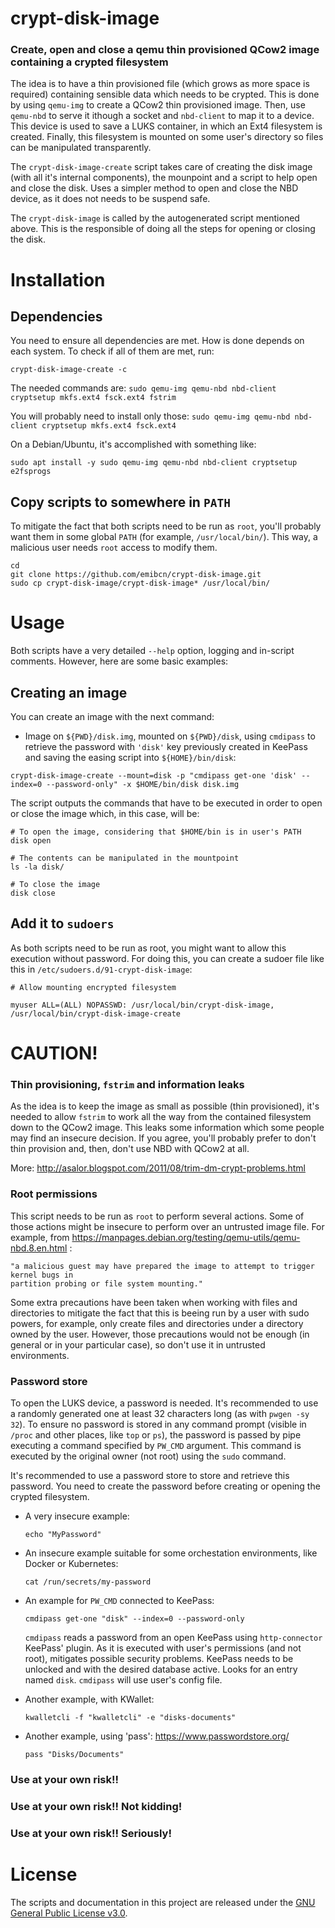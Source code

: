 # crypt-disk-image

### Create, open and close a qemu thin provisioned QCow2 image containing a crypted filesystem

The idea is to have a thin provisioned file (which grows as more space is required) containing
sensible data which needs to be crypted. This is done by using `qemu-img` to create a QCow2
thin provisioned image. Then, use `qemu-nbd` to serve it ithough a socket and `nbd-client` to
map it to a device. This device is used to save a LUKS container, in which an Ext4 filesystem
is created. Finally, this filesystem is mounted on some user's directory so files can be
manipulated transparently.

The `crypt-disk-image-create` script takes care of creating the disk image (with all it's internal
components), the mounpoint and a script to help open and close the disk. Uses a simpler method
to open and close the NBD device, as it does not needs to be suspend safe.

The `crypt-disk-image` is called by the autogenerated script mentioned above. This is the
responsible of doing all the steps for opening or closing the disk.

# Installation

## Dependencies

You need to ensure all dependencies are met. How is done depends on each system. To check if
all of them are met, run:

```
crypt-disk-image-create -c
```

The needed commands are: `sudo qemu-img qemu-nbd nbd-client cryptsetup mkfs.ext4 fsck.ext4 fstrim`

You will probably need to install only those: `sudo qemu-img qemu-nbd nbd-client cryptsetup mkfs.ext4 fsck.ext4`

On a Debian/Ubuntu, it's accomplished with something like:

```
sudo apt install -y sudo qemu-img qemu-nbd nbd-client cryptsetup e2fsprogs
```

## Copy scripts to somewhere in `PATH`

To mitigate the fact that both scripts need to be run as `root`, you'll probably want them in some global
`PATH` (for example, `/usr/local/bin/`). This way, a malicious user needs `root` access to modify them.

```
cd
git clone https://github.com/emibcn/crypt-disk-image.git
sudo cp crypt-disk-image/crypt-disk-image* /usr/local/bin/
```

# Usage

Both scripts have a very detailed `--help` option, logging and in-script comments. However, here are some basic examples:

## Creating an image

You can create an image with the next command:

- Image on `${PWD}/disk.img`, mounted on `${PWD}/disk`, using `cmdipass` to retrieve the password with `'disk'` key previously
  created in KeePass and saving the easing script into `${HOME}/bin/disk`:

```
crypt-disk-image-create --mount=disk -p "cmdipass get-one 'disk' --index=0 --password-only" -x $HOME/bin/disk disk.img
```

The script outputs the commands that have to be executed in order to open or close the image which, in this case, will be:

```
# To open the image, considering that $HOME/bin is in user's PATH
disk open

# The contents can be manipulated in the mountpoint
ls -la disk/

# To close the image
disk close
```

## Add it to `sudoers`

As both scripts need to be run as root, you might want to allow this execution without password. For doing this, you can
create a sudoer file like this in `/etc/sudoers.d/91-crypt-disk-image`:

```
# Allow mounting encrypted filesystem

myuser ALL=(ALL) NOPASSWD: /usr/local/bin/crypt-disk-image, /usr/local/bin/crypt-disk-image-create
```

# CAUTION!

### Thin provisioning, `fstrim` and information leaks
As the idea is to keep the image as small as possible (thin provisioned), it's needed to
allow `fstrim` to work all the way from the contained filesystem down to the QCow2 image.
This leaks some information which some people may find an insecure decision. If you agree,
you'll probably prefer to don't thin provision and, then, don't use NBD with QCow2 at all.

More: http://asalor.blogspot.com/2011/08/trim-dm-crypt-problems.html

### Root permissions
This script needs to be run as `root` to perform several actions. Some of those actions
might be insecure to perform over an untrusted image file. For example, from
https://manpages.debian.org/testing/qemu-utils/qemu-nbd.8.en.html :

    "a malicious guest may have prepared the image to attempt to trigger kernel bugs in
    partition probing or file system mounting."

Some extra precautions have been taken when working with files and directories to mitigate
the fact that this is beeing run by a user with sudo powers, for example, only create files
and directories under a directory owned by the user. However, those precautions would not
be enough (in general or in your particular case), so don't use it in untrusted environments.

### Password store
To open the LUKS device, a password is needed. It's recommended to use a randomly generated one
at least 32 characters long (as with `pwgen -sy 32`). To ensure no password is stored in any
command prompt (visible in `/proc` and other places, like `top` or `ps`), the password is
passed by pipe executing a command specified by `PW_CMD` argument. This command is executed by
the original owner (not root) using the `sudo` command.

It's recommended to use a password store to store and retrieve this password. You need to
create the password before creating or opening the crypted filesystem.

- A very insecure example:
  ```
  echo "MyPassword"
  ```

- An insecure example suitable for some orchestation environments, like Docker or Kubernetes:
  ```
  cat /run/secrets/my-password
  ```

- An example for `PW_CMD` connected to KeePass:
  ```
  cmdipass get-one "disk" --index=0 --password-only
  ```

  `cmdipass` reads a password from an open KeePass using `http-connector` KeePass' plugin.
  As it is executed with user's permissions (and not root), mitigates possible security problems.
  KeePass needs to be unlocked and with the desired database active.
  Looks for an entry named `disk`.
  `cmdipass` will use user's config file.

- Another example, with KWallet:
  ```
  kwalletcli -f "kwalletcli" -e "disks-documents"
  ```

- Another example, using 'pass': https://www.passwordstore.org/
  ```
  pass "Disks/Documents"
  ```

### Use at your own risk!!

### Use at your own risk!! Not kidding!

### Use at your own risk!! Seriously!

# License
The scripts and documentation in this project are released under the [GNU General Public License v3.0](https://github.com/emibcn/crypt-disk-image/blob/master/LICENSE).
